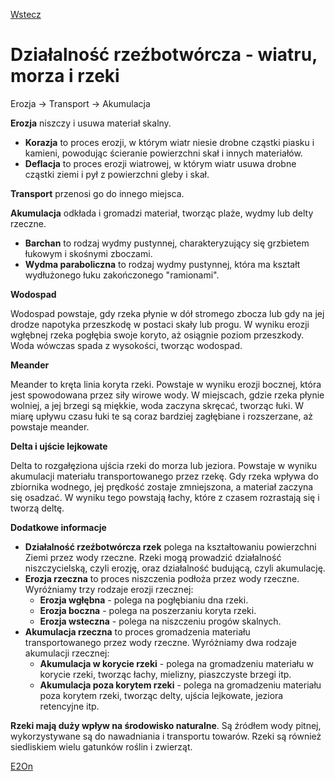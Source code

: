 [Wstecz](../geografia.md)

# Działalność rzeźbotwórcza - wiatru, morza i rzeki

Erozja → Transport → Akumulacja

**Erozja** niszczy i usuwa materiał skalny.

-   **Korazja** to proces erozji, w którym wiatr niesie drobne cząstki piasku i kamieni, powodując ścieranie powierzchni skał i innych materiałów.
-   **Deflacja** to proces erozji wiatrowej, w którym wiatr usuwa drobne cząstki ziemi i pył z powierzchni gleby i skał.

**Transport** przenosi go do innego miejsca.

**Akumulacja** odkłada i gromadzi materiał, tworząc plaże, wydmy lub delty rzeczne.

-   **Barchan** to rodzaj wydmy pustynnej, charakteryzujący się grzbietem łukowym i skośnymi zboczami.
-   **Wydma paraboliczna** to rodzaj wydmy pustynnej, która ma kształt wydłużonego łuku zakończonego "ramionami".

**Wodospad**

Wodospad powstaje, gdy rzeka płynie w dół stromego zbocza lub gdy na jej drodze napotyka przeszkodę w postaci skały lub progu. W wyniku erozji wgłębnej rzeka pogłębia swoje koryto, aż osiągnie poziom przeszkody. Woda wówczas spada z wysokości, tworząc wodospad.

**Meander**

Meander to kręta linia koryta rzeki. Powstaje w wyniku erozji bocznej, która jest spowodowana przez siły wirowe wody. W miejscach, gdzie rzeka płynie wolniej, a jej brzegi są miękkie, woda zaczyna skręcać, tworząc łuki. W miarę upływu czasu łuki te są coraz bardziej zagłębiane i rozszerzane, aż powstaje meander.

**Delta i ujście lejkowate**

Delta to rozgałęziona ujścia rzeki do morza lub jeziora. Powstaje w wyniku akumulacji materiału transportowanego przez rzekę. Gdy rzeka wpływa do zbiornika wodnego, jej prędkość zostaje zmniejszona, a materiał zaczyna się osadzać. W wyniku tego powstają łachy, które z czasem rozrastają się i tworzą deltę.

**Dodatkowe informacje**

-   **Działalność rzeźbotwórcza rzek** polega na kształtowaniu powierzchni Ziemi przez wody rzeczne. Rzeki mogą prowadzić działalność niszczycielską, czyli erozję, oraz działalność budującą, czyli akumulację.
-   **Erozja rzeczna** to proces niszczenia podłoża przez wody rzeczne. Wyróżniamy trzy rodzaje erozji rzecznej:
    -   **Erozja wgłębna** - polega na pogłębianiu dna rzeki.
    -   **Erozja boczna** - polega na poszerzaniu koryta rzeki.
    -   **Erozja wsteczna** - polega na niszczeniu progów skalnych.
-   **Akumulacja rzeczna** to proces gromadzenia materiału transportowanego przez wody rzeczne. Wyróżniamy dwa rodzaje akumulacji rzecznej:
    -   **Akumulacja w korycie rzeki** - polega na gromadzeniu materiału w korycie rzeki, tworząc łachy, mielizny, piaszczyste brzegi itp.
    -   **Akumulacja poza korytem rzeki** - polega na gromadzeniu materiału poza korytem rzeki, tworząc delty, ujścia lejkowate, jeziora retencyjne itp.

**Rzeki mają duży wpływ na środowisko naturalne**. Są źródłem wody pitnej, wykorzystywane są do nawadniania i transportu towarów. Rzeki są również siedliskiem wielu gatunków roślin i zwierząt.

[E2On](https://www.notion.so/E2On-a74c0f12a05843d79f0d8f62333e89f7?pvs=21)

